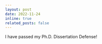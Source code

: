 ```yaml
---
layout: post
date: 2022-11-24 
inline: true
related_posts: false
---
```


I have passed my Ph.D. Dissertation Defense!
